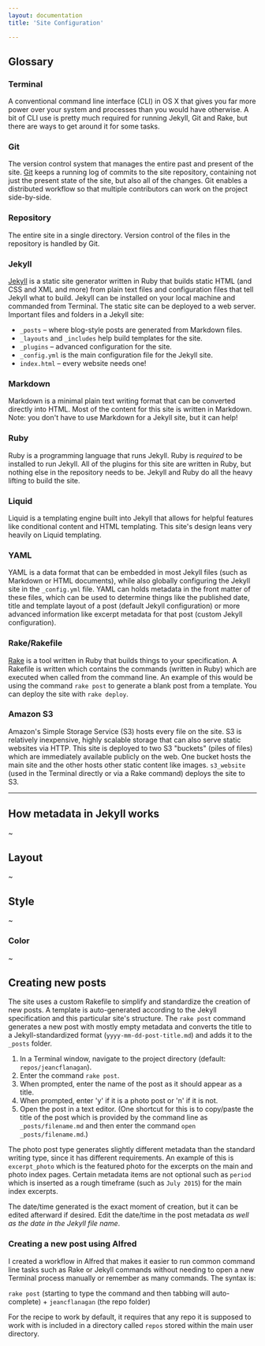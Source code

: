 ```yaml
---
layout: documentation
title: 'Site Configuration'

---
```


## Glossary

### Terminal

A conventional command line interface (CLI) in OS X that gives you far more power over your system and processes than you would have otherwise. A bit of CLI use is pretty much required for running Jekyll, Git and Rake, but there are ways to get around it for some tasks.

### Git

The version control system that manages the entire past and present of the site. [Git](http://git-scm.com) keeps a running log of commits to the site repository, containing not just the present state of the site, but also all of the changes. Git enables a distributed workflow so that multiple contributors can work on the project side-by-side.

### Repository

The entire site in a single directory. Version control of the files in the repository is handled by Git.

### Jekyll

[Jekyll](http://jekyllrb.com) is a static site generator written in Ruby that builds static HTML (and CSS and XML and more) from plain text files and configuration files that tell Jekyll what to build. Jekyll can be installed on your local machine and commanded from Terminal. The static site can be deployed to a web server. Important files and folders in a Jekyll site:

- `_posts` – where blog-style posts are generated from Markdown files.
- `_layouts` and `_includes` help build templates for the site.
- `_plugins` – advanced configuration for the site.
- `_config.yml` is the main configuration file for the Jekyll site.
- `index.html` – every website needs one!

### Markdown

Markdown is a minimal plain text writing format that can be converted directly into HTML. Most of the content for this site is written in Markdown. Note: you don't have to use Markdown for a Jekyll site, but it can help!

### Ruby

Ruby is a programming language that runs Jekyll. Ruby is *required* to be installed to run Jekyll. All of the plugins for this site are written in Ruby, but nothing else in the repository needs to be. Jekyll and Ruby do all the heavy lifting to build the site.

### Liquid

Liquid is a templating engine built into Jekyll that allows for helpful features like conditional content and HTML templating. This site's design leans very heavily on Liquid templating.

### YAML

YAML is a data format that can be embedded in most Jekyll files (such as Markdown or HTML documents), while also globally configuring the Jekyll site in the `_config.yml` file. YAML can holds metadata in the front matter of these files, which can be used to determine things like the published date, title and template layout of a post (default Jekyll configuration) or more advanced information like excerpt metadata for that post (custom Jekyll configuration).

### Rake/Rakefile

[Rake](http://rake.rubyforge.org) is a tool written in Ruby that builds things to your specification. A Rakefile is written which contains the commands (written in Ruby) which are executed when called from the command line. An example of this would be using the command `rake post` to generate a blank post from a template. You can deploy the site with `rake deploy`.

### Amazon S3

Amazon's Simple Storage Service (S3) hosts every file on the site. S3 is relatively inexpensive, highly scalable storage that can also serve static websites via HTTP. This site is deployed to two S3 "buckets" (piles of files) which are immediately available publicly on the web. One bucket hosts the main site and the other hosts other static content like images. `s3_website` (used in the Terminal directly or via a Rake command) deploys the site to S3.

- - -

## How metadata in Jekyll works

~

## Layout

~

## Style

~

### Color

~

## Creating new posts

The site uses a custom Rakefile to simplify and standardize the creation of new posts. A template is auto-generated according to the Jekyll specification and this particular site's structure. The `rake post` command generates a new post with mostly empty metadata and converts the title to a Jekyll-standardized format (`yyyy-mm-dd-post-title.md`) and adds it to the `_posts` folder.

1. In a Terminal window, navigate to the project directory (default: `repos/jeancflanagan`).
1. Enter the command `rake post`.
1. When prompted, enter the name of the post as it should appear as a title.
1. When prompted, enter 'y' if it is a photo post or 'n' if it is not.
1. Open the post in a text editor. (One shortcut for this is to copy/paste the title of the post which is provided by the command line as `_posts/filename.md` and then enter the command `open _posts/filename.md`.)

The photo post type generates slightly different metadata than the standard writing type, since it has different requirements. An example of this is `excerpt_photo` which is the featured photo for the excerpts on the main and photo index pages. Certain metadata items are not optional such as `period` which is inserted as a rough timeframe (such as `July 2015`) for the main index excerpts.

The date/time generated is the exact moment of creation, but it can be edited afterward if desired. Edit the date/time in the post metadata *as well as the date in the Jekyll file name*.

### Creating a new post using Alfred

I created a workflow in Alfred that makes it easier to run common command line tasks such as Rake or Jekyll commands without needing to open a new Terminal process manually or remember as many commands. The syntax is:

`rake post` (starting to type the command and then tabbing will auto-complete) + `jeancflanagan` (the repo folder)

For the recipe to work by default, it requires that any repo it is supposed to work with is included in a directory called `repos` stored within the main user directory.